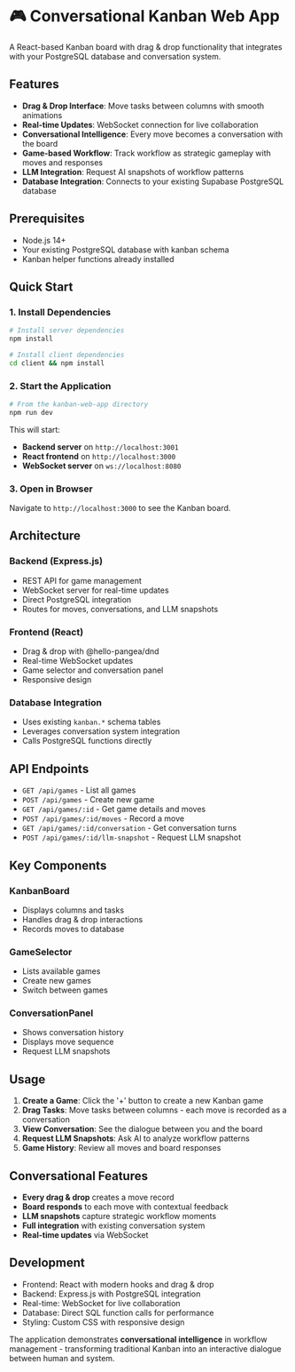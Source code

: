 # 🎮 Conversational Kanban Web App

A React-based Kanban board with drag & drop functionality that integrates with your PostgreSQL database and conversation system.

## Features

- **Drag & Drop Interface**: Move tasks between columns with smooth animations
- **Real-time Updates**: WebSocket connection for live collaboration
- **Conversational Intelligence**: Every move becomes a conversation with the board
- **Game-based Workflow**: Track workflow as strategic gameplay with moves and responses
- **LLM Integration**: Request AI snapshots of workflow patterns
- **Database Integration**: Connects to your existing Supabase PostgreSQL database

## Prerequisites

- Node.js 14+ 
- Your existing PostgreSQL database with kanban schema
- Kanban helper functions already installed

## Quick Start

### 1. Install Dependencies
```bash
# Install server dependencies
npm install

# Install client dependencies  
cd client && npm install
```

### 2. Start the Application
```bash
# From the kanban-web-app directory
npm run dev
```

This will start:
- **Backend server** on `http://localhost:3001`
- **React frontend** on `http://localhost:3000` 
- **WebSocket server** on `ws://localhost:8080`

### 3. Open in Browser
Navigate to `http://localhost:3000` to see the Kanban board.

## Architecture

### Backend (Express.js)
- REST API for game management
- WebSocket server for real-time updates
- Direct PostgreSQL integration
- Routes for moves, conversations, and LLM snapshots

### Frontend (React)
- Drag & drop with @hello-pangea/dnd
- Real-time WebSocket updates
- Game selector and conversation panel
- Responsive design

### Database Integration
- Uses existing `kanban.*` schema tables
- Leverages conversation system integration
- Calls PostgreSQL functions directly

## API Endpoints

- `GET /api/games` - List all games
- `POST /api/games` - Create new game
- `GET /api/games/:id` - Get game details and moves
- `POST /api/games/:id/moves` - Record a move
- `GET /api/games/:id/conversation` - Get conversation turns
- `POST /api/games/:id/llm-snapshot` - Request LLM snapshot

## Key Components

### KanbanBoard
- Displays columns and tasks
- Handles drag & drop interactions
- Records moves to database

### GameSelector
- Lists available games
- Create new games
- Switch between games

### ConversationPanel
- Shows conversation history
- Displays move sequence
- Request LLM snapshots

## Usage

1. **Create a Game**: Click the '+' button to create a new Kanban game
2. **Drag Tasks**: Move tasks between columns - each move is recorded as a conversation
3. **View Conversation**: See the dialogue between you and the board
4. **Request LLM Snapshots**: Ask AI to analyze workflow patterns
5. **Game History**: Review all moves and board responses

## Conversational Features

- **Every drag & drop** creates a move record
- **Board responds** to each move with contextual feedback  
- **LLM snapshots** capture strategic workflow moments
- **Full integration** with existing conversation system
- **Real-time updates** via WebSocket

## Development

- Frontend: React with modern hooks and drag & drop
- Backend: Express.js with PostgreSQL integration
- Real-time: WebSocket for live collaboration
- Database: Direct SQL function calls for performance
- Styling: Custom CSS with responsive design

The application demonstrates **conversational intelligence** in workflow management - transforming traditional Kanban into an interactive dialogue between human and system.